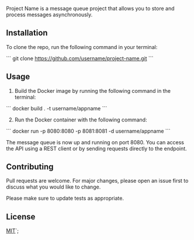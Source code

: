 Project Name is a message queue project that allows you to store and process
messages asynchronously.

## Installation

To clone the repo, run the following command in your terminal:

\`\`\` git clone https://github.com/username/project-name.git \`\`\`

## Usage

1. Build the Docker image by running the following command in the terminal:

\`\`\` docker build . -t username/appname \`\`\`

2. Run the Docker container with the following command:

\`\`\` docker run -p 8080:8080 -p 8081:8081 -d username/appname \`\`\`

The message queue is now up and running on port 8080. You can access the API
using a REST client or by sending requests directly to the endpoint.

## Contributing

Pull requests are welcome. For major changes, please open an issue first to
discuss what you would like to change.

Please make sure to update tests as appropriate.

## License

[MIT](https://choosealicense.com/licenses/mit/)`;
